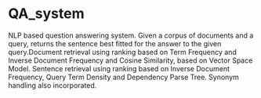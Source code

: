 # QA_system
NLP based question answering system. Given a corpus of documents and a query, returns the sentence best fitted for the answer to the given query.Document retrieval using ranking based on Term Frequency and Inverse Document Frequency and Cosine Similarity, based on  Vector Space Model. Sentence retrieval using ranking based on Inverse Document Frequency, Query Term Density and Dependency Parse Tree. Synonym handling also incorporated.
